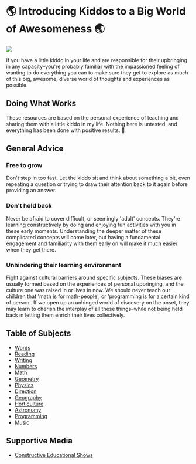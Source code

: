# 🌎 Introducing Kiddos to a Big World of Awesomeness 🌏

<img src="https://i.imgur.com/KSvosfh.jpg" />

If you have a little kiddo in your life and are responsible for their upbringing in any capacity–you're probably familiar with the impassioned feeling of wanting to do everything you can to make sure they get to explore as much of this big, awesome, diverse world of thoughts and experiences as possible.

## Doing What Works

These resources are based on the personal experience of teaching and sharing them with a little kiddo in my life. Nothing here is untested, and everything has been done with positive results. 🙌

## General Advice

### Free to grow

Don't step in too fast. Let the kiddo sit and think about something a bit, even repeating a question or trying to draw their attention back to it again before providing an answer.

### Don't hold back

Never be afraid to cover difficult, or seemingly 'adult' concepts. They're learning constructively by doing and enjoying fun activities with you in these early moments. Understanding the deeper matter of these complicated concepts will come later, but having a fundamental engagement and familiarity with them early on will make it much easier when they get there.

### Unhindering their learning environment

Fight against cultural barriers around specific subjects. These biases are usually formed based on the experiences of personal upbringing, and the culture one was raised in or lives in now. We should never teach our children that 'math is for math-people', or 'programming is for a certain kind of person'. If we open up an unhinged world of discovery on the onset, they may learn to cherish the interplay of all these things–while not being held back in letting them enrich their lives collectively.

## Table of Subjects

- [Words](./words.md)
- [Reading](./reading.md)
- [Writing](./writing.md)
- [Numbers](./numbers.md)
- [Math](./math.md)
- [Geometry](./geometry.md)
- [Physics](./physics.md)
- [Direction](./direction.md)
- [Geography](./geography.md)
- [Horticulture](./horticulture.md)
- [Astronomy](./astronomy.md)
- [Programming](./programming.md)
- [Music](./music.md)

## Supportive Media

- [Constructive Educational Shows](./constructive-educational-shows.md)
